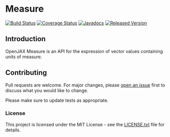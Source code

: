 # Measure

[![Build Status](https://travis-ci.org/openjax/measure.png)](https://travis-ci.org/openjax/measure)
[![Coverage Status](https://coveralls.io/repos/github/openjax/measure/badge.svg)](https://coveralls.io/github/openjax/measure)
[![Javadocs](https://www.javadoc.io/badge/org.openjax/measure.svg)](https://www.javadoc.io/doc/org.openjax/measure)
[![Released Version](https://img.shields.io/maven-central/v/org.openjax/measure.svg)](https://mvnrepository.com/artifact/org.openjax/measure)

## Introduction

OpenJAX Measure is an API for the expression of vector values containing units of measure.

## Contributing

Pull requests are welcome. For major changes, please [open an issue](../../issues) first to discuss what you would like to change.

Please make sure to update tests as appropriate.

### License

This project is licensed under the MIT License - see the [LICENSE.txt](LICENSE.txt) file for details.